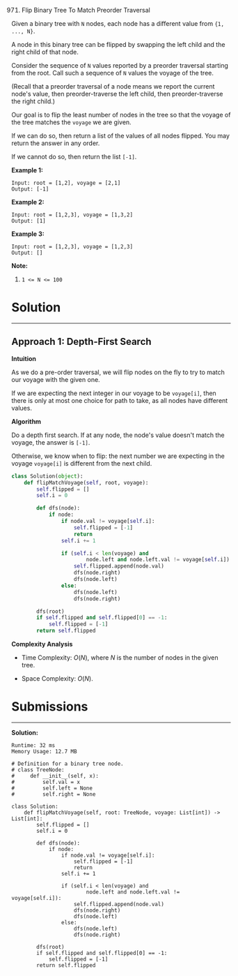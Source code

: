 971. Flip Binary Tree To Match Preorder Traversal

Given a binary tree with `N` nodes, each node has a different value from `{1, ..., N}`.

A node in this binary tree can be flipped by swapping the left child and the right child of that node.

Consider the sequence of `N` values reported by a preorder traversal starting from the root.  Call such a sequence of `N` values the voyage of the tree.

(Recall that a preorder traversal of a node means we report the current node's value, then preorder-traverse the left child, then preorder-traverse the right child.)

Our goal is to flip the least number of nodes in the tree so that the voyage of the tree matches the `voyage` we are given.

If we can do so, then return a list of the values of all nodes flipped.  You may return the answer in any order.

If we cannot do so, then return the list `[-1]`.

 

**Example 1:**


```
Input: root = [1,2], voyage = [2,1]
Output: [-1]
```

**Example 2:**


```
Input: root = [1,2,3], voyage = [1,3,2]
Output: [1]
```

**Example 3:**


```
Input: root = [1,2,3], voyage = [1,2,3]
Output: []
```

**Note:**

1. `1 <= N <= 100`

# Solution
---
## Approach 1: Depth-First Search
**Intuition**

As we do a pre-order traversal, we will flip nodes on the fly to try to match our voyage with the given one.

If we are expecting the next integer in our voyage to be `voyage[i]`, then there is only at most one choice for path to take, as all nodes have different values.

**Algorithm**

Do a depth first search. If at any node, the node's value doesn't match the voyage, the answer is `[-1]`.

Otherwise, we know when to flip: the next number we are expecting in the voyage `voyage[i]` is different from the next child.

```python
class Solution(object):
    def flipMatchVoyage(self, root, voyage):
        self.flipped = []
        self.i = 0

        def dfs(node):
            if node:
                if node.val != voyage[self.i]:
                    self.flipped = [-1]
                    return
                self.i += 1

                if (self.i < len(voyage) and
                        node.left and node.left.val != voyage[self.i]):
                    self.flipped.append(node.val)
                    dfs(node.right)
                    dfs(node.left)
                else:
                    dfs(node.left)
                    dfs(node.right)

        dfs(root)
        if self.flipped and self.flipped[0] == -1:
            self.flipped = [-1]
        return self.flipped
```

**Complexity Analysis**

* Time Complexity: $O(N)$, where $N$ is the number of nodes in the given tree.

* Space Complexity: $O(N)$.

# Submissions
---
**Solution:**
```
Runtime: 32 ms
Memory Usage: 12.7 MB
```
```
# Definition for a binary tree node.
# class TreeNode:
#     def __init__(self, x):
#         self.val = x
#         self.left = None
#         self.right = None

class Solution:
    def flipMatchVoyage(self, root: TreeNode, voyage: List[int]) -> List[int]:
        self.flipped = []
        self.i = 0

        def dfs(node):
            if node:
                if node.val != voyage[self.i]:
                    self.flipped = [-1]
                    return
                self.i += 1

                if (self.i < len(voyage) and
                        node.left and node.left.val != voyage[self.i]):
                    self.flipped.append(node.val)
                    dfs(node.right)
                    dfs(node.left)
                else:
                    dfs(node.left)
                    dfs(node.right)

        dfs(root)
        if self.flipped and self.flipped[0] == -1:
            self.flipped = [-1]
        return self.flipped
```